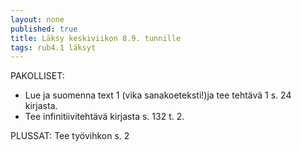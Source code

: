 ```yaml
---
layout: none
published: true
title: Läksy keskiviikon 8.9. tunnille
tags: rub4.1 läksyt
---
```

PAKOLLISET:

- Lue ja suomenna text 1 (vika sanakoeteksti!)ja tee tehtävä 1 s. 24 kirjasta.
- Tee infinitiivitehtävä kirjasta s. 132 t. 2.

PLUSSAT:
Tee työvihkon s. 2